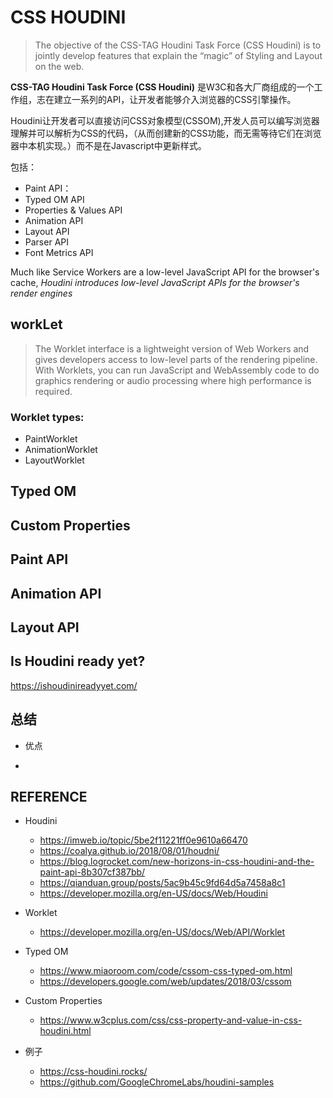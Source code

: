 # CSS HOUDINI

> The objective of the CSS-TAG Houdini Task Force (CSS Houdini) is to jointly develop features that explain the “magic” of Styling and Layout on the web.

__CSS-TAG Houdini Task Force (CSS Houdini)__ 是W3C和各大厂商组成的一个工作组，志在建立一系列的API，让开发者能够介入浏览器的CSS引擎操作。

Houdini让开发者可以直接访问CSS对象模型(CSSOM),开发人员可以编写浏览器理解并可以解析为CSS的代码，（从而创建新的CSS功能，而无需等待它们在浏览器中本机实现。）而不是在Javascript中更新样式。

包括：

- Paint API：
- Typed OM API
- Properties & Values API
- Animation API
- Layout API
- Parser API
- Font Metrics API

Much like Service Workers are a low-level JavaScript API for the browser's cache, *Houdini introduces low-level JavaScript APIs for the browser's render engines*

## workLet

> The Worklet interface is a lightweight version of Web Workers and gives developers access to low-level parts of the rendering pipeline. With Worklets, you can run JavaScript and WebAssembly code to do graphics rendering or audio processing where high performance is required.

### Worklet types:

- PaintWorklet
- AnimationWorklet
- LayoutWorklet

## Typed OM

## Custom Properties

## Paint API

## Animation API

## Layout API

## Is Houdini ready yet?

<https://ishoudinireadyyet.com/>

## 总结

- 优点

- 

## REFERENCE

- Houdini
  - <https://imweb.io/topic/5be2f11221ff0e9610a66470>
  - <https://coalya.github.io/2018/08/01/houdni/>
  <!-- 下面两个里面有优缺点 -->
  - <https://blog.logrocket.com/new-horizons-in-css-houdini-and-the-paint-api-8b307cf387bb/>
  - <https://qianduan.group/posts/5ac9b45c9fd64d5a7458a8c1>
  - <https://developer.mozilla.org/en-US/docs/Web/Houdini>

- Worklet
  - <https://developer.mozilla.org/en-US/docs/Web/API/Worklet>

- Typed OM
  - <https://www.miaoroom.com/code/cssom-css-typed-om.html>
  - <https://developers.google.com/web/updates/2018/03/cssom>

- Custom Properties
  - <https://www.w3cplus.com/css/css-property-and-value-in-css-houdini.html>

- 例子
  - <https://css-houdini.rocks/>
  - <https://github.com/GoogleChromeLabs/houdini-samples>

<!-- The Dark Side of Polyfilling CSS
https://philipwalton.com/articles/the-dark-side-of-polyfilling-css/ -->
